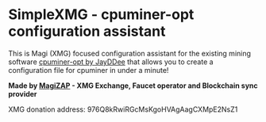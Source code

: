 # SimpleXMG - cpuminer-opt configuration assistant
This is Magi (XMG) focused configuration assistant for the existing mining software [cpuminer-opt by JayDDee](https://github.com/JayDDee/cpuminer-opt) that allows you to create a configuration file for cpuminer in under a minute!

**Made by [MagiZAP](https://magizap.rfbtc.cz) - XMG Exchange, Faucet operator and Blockchain sync provider**

XMG donation address: 976Q8kRwiRGcMsKgoHVAgAagCXMpE2NsZ1
